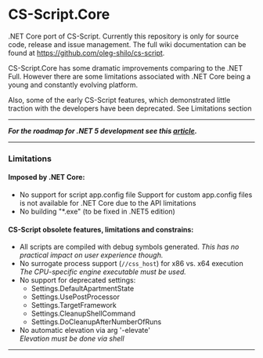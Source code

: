 # CS-Script.Core
.NET Core port of CS-Script. Currently this repository is only for source code, release and issue management. The full wiki documentation can be found at https://github.com/oleg-shilo/cs-script.


CS-Script.Core has some dramatic improvements comparing to the .NET Full. However there are some limitations associated with .NET Core being a young and constantly evolving platform. 

Also, some of the early CS-Script features, which demonstrated little traction with the developers have been deprecated. See Limitations section 

<hr/>

_**For the roadmap for .NET 5 development see this [article](https://github.com/oleg-shilo/cs-script/wiki/Roadamap).**_
<hr/>
 
### Limitations

#### Imposed by .NET Core:
  - No support for script app.config file
    Support for custom app.config files is not available for .NET Core due to the API limitations
  - No building "*.exe" (to be fixed in .NET5 edition)

#### CS-Script obsolete features, limitations and constrains:
  - All scripts are compiled with debug symbols generated.
    _This has no practical impact on user experience though._
  - No surrogate process support (`//css_host`) for x86 vs. x64 execution
    _The CPU-specific engine executable must be used._
  - No support for deprecated settings:
    - Settings.DefaultApartmentState 
    - Settings.UsePostProcessor
    - Settings.TargetFramework
    - Settings.CleanupShellCommand
    - Settings.DoCleanupAfterNumberOfRuns
  - No automatic elevation via arg '-elevate'<br>
    _Elevation must be done via shell_
    
----

